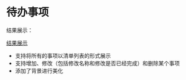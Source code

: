 # 待办事项

结果展示：

[结果展示](./结果展示.mov)

- 支持将所有的事项以清单列表的形式展示
- 支持增加、修改（包括修改名称和修改是否已经完成）和删除某个事项
- 添加了背景进行美化

